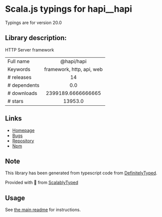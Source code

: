 
# Scala.js typings for hapi__hapi

Typings are for version 20.0

## Library description:
HTTP Server framework

|                    |                 |
| ------------------ | :-------------: |
| Full name          | @hapi/hapi |
| Keywords           | framework, http, api, web |
| # releases         | 14 |
| # dependents       | 0.0 |
| # downloads        | 2399189.6666666665 |
| # stars            | 13953.0 |

## Links
- [Homepage](https://hapi.dev)
- [Bugs](https://github.com/hapijs/hapi/issues)
- [Repository](https://github.com/hapijs/hapi)
- [Npm](https://www.npmjs.com/package/%40hapi%2Fhapi)
    


## Note
This library has been generated from typescript code from [DefinitelyTyped](https://definitelytyped.org).

Provided with :purple_heart: from [ScalablyTyped](https://github.com/oyvindberg/ScalablyTyped)

## Usage
See [the main readme](../../readme.md) for instructions.


